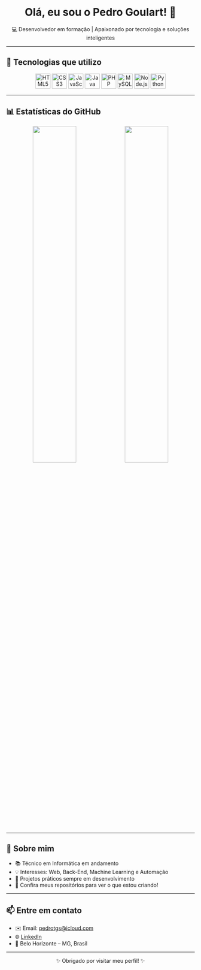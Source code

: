 <h1 align="center">Olá, eu sou o Pedro Goulart! 👋</h1>
<p align="center">💻 Desenvolvedor em formação | Apaixonado por tecnologia e soluções inteligentes</p>

---

## 🚀 Tecnologias que utilizo

<p align="center">
  <img src="https://cdn.jsdelivr.net/gh/devicons/devicon/icons/html5/html5-original.svg" width="40px" alt="HTML5"/>
  <img src="https://cdn.jsdelivr.net/gh/devicons/devicon/icons/css3/css3-original.svg" width="40px" alt="CSS3"/>
  <img src="https://cdn.jsdelivr.net/gh/devicons/devicon/icons/javascript/javascript-original.svg" width="40px" alt="JavaScript"/>
  <img src="https://cdn.jsdelivr.net/gh/devicons/devicon/icons/java/java-original.svg" width="40px" alt="Java"/>
  <img src="https://cdn.jsdelivr.net/gh/devicons/devicon/icons/php/php-original.svg" width="40px" alt="PHP"/>
  <img src="https://cdn.jsdelivr.net/gh/devicons/devicon/icons/mysql/mysql-original.svg" width="40px" alt="MySQL"/>
  <img src="https://cdn.jsdelivr.net/gh/devicons/devicon/icons/nodejs/nodejs-original.svg" width="40px" alt="Node.js"/>
  <img src="https://cdn.jsdelivr.net/gh/devicons/devicon/icons/python/python-original.svg" width="40px" alt="Python"/>
</p>

---

## 📊 Estatísticas do GitHub

<p align="center">
  <img src="https://github-readme-stats.vercel.app/api?username=goulart21&show_icons=true&theme=tokyonight&hide_border=true" width="48%" />
  <img src="https://github-readme-stats.vercel.app/api/top-langs/?username=goulart21&layout=compact&theme=tokyonight&hide_border=true" width="48%" />
</p>

---

## 🧠 Sobre mim

- 📚 Técnico em Informática em andamento  
- 💡 Interesses: Web, Back-End, Machine Learning e Automação  
- 🚧 Projetos práticos sempre em desenvolvimento  
- 🔗 Confira meus repositórios para ver o que estou criando!

---

## 📫 Entre em contato

- ✉️ Email: pedrotgs@icloud.com  
- 🌐 [LinkedIn](www.linkedin.com/in/pedrotgs)  
- 📍 Belo Horizonte – MG, Brasil  

---

<p align="center">✨ Obrigado por visitar meu perfil! ✨</p>

